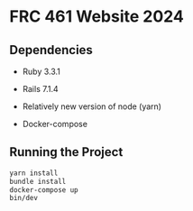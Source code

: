 # FRC 461 Website 2024

## Dependencies

* Ruby 3.3.1

* Rails 7.1.4

* Relatively new version of node (yarn)

* Docker-compose

## Running the Project

```bash
yarn install
bundle install
docker-compose up
bin/dev
```
